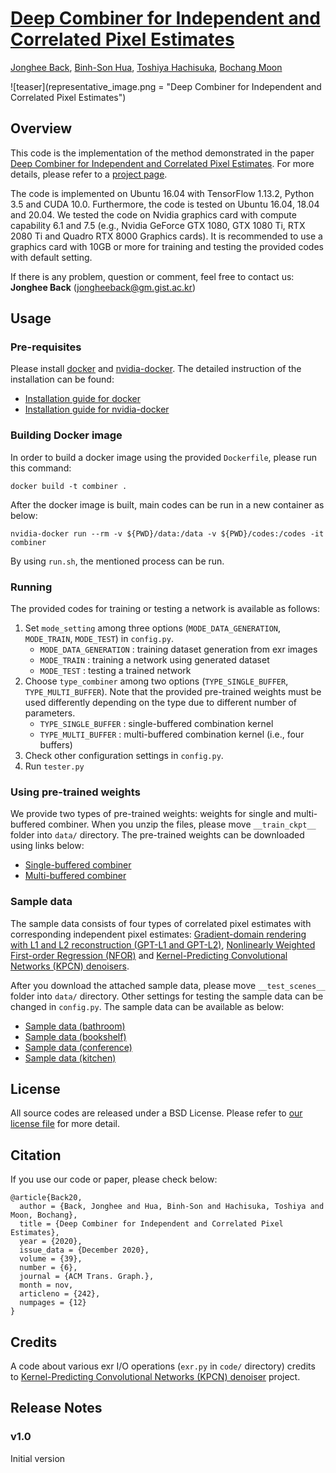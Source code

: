 # [Deep Combiner for Independent and Correlated Pixel Estimates](https://cglab.gist.ac.kr/publications/2020_Deep_Combiner_for_Independent_and_Correlated_Pixel_Estimates.html)

[Jonghee Back](https://cglab.gist.ac.kr/people/), [Binh-Son Hua](https://sonhua.github.io/), [Toshiya Hachisuka](https://cs.uwaterloo.ca/~thachisu/), [Bochang Moon](https://cglab.gist.ac.kr/people/bochang.html)

![teaser](representative_image.png = "Deep Combiner for Independent and Correlated Pixel Estimates")

## Overview
This code is the implementation of the method demonstrated in the paper [Deep Combiner for Independent and Correlated Pixel Estimates](https://cglab.gist.ac.kr/publications/2020_Deep_Combiner_for_Independent_and_Correlated_Pixel_Estimates.html).
For more details, please refer to a [project page](https://cglab.gist.ac.kr/publications/2020_Deep_Combiner_for_Independent_and_Correlated_Pixel_Estimates.html).

The code is implemented on Ubuntu 16.04 with TensorFlow 1.13.2, Python 3.5 and CUDA 10.0.
Furthermore, the code is tested on Ubuntu 16.04, 18.04 and 20.04. We tested the code on Nvidia graphics card with compute capability 6.1 and 7.5 (e.g., Nvidia GeForce GTX 1080, GTX 1080 Ti, RTX 2080 Ti and Quadro RTX 8000 Graphics cards). It is recommended to use a graphics card with 10GB or more for training and testing the provided codes with default setting.

If there is any problem, question or comment, feel free to contact us: **Jonghee Back** (jongheeback@gm.gist.ac.kr) 

## Usage
### Pre-requisites

Please install [docker](https://docs.docker.com/) and [nvidia-docker](https://github.com/NVIDIA/nvidia-docker).
The detailed instruction of the installation can be found:

- [Installation guide for docker](https://docs.docker.com/engine/install/ubuntu/)
- [Installation guide for nvidia-docker](https://docs.nvidia.com/datacenter/cloud-native/container-toolkit/install-guide.html#docker)

### Building Docker image

In order to build a docker image using the provided `Dockerfile`, please run this command:
```
docker build -t combiner .
```

After the docker image is built, main codes can be run in a new container as below:
```
nvidia-docker run --rm -v ${PWD}/data:/data -v ${PWD}/codes:/codes -it combiner
```

By using `run.sh`, the mentioned process can be run.

### Running

The provided codes for training or testing a network is available as follows:

1. Set `mode_setting` among three options (`MODE_DATA_GENERATION`, `MODE_TRAIN`, `MODE_TEST`) in `config.py`.
    - `MODE_DATA_GENERATION` : training dataset generation from exr images
    - `MODE_TRAIN` : training a network using generated dataset
    - `MODE_TEST` : testing a trained network
2. Choose `type_combiner` among two options (`TYPE_SINGLE_BUFFER`, `TYPE_MULTI_BUFFER`). Note that the provided pre-trained weights must be used differently depending on the type due to different number of parameters.
    - `TYPE_SINGLE_BUFFER` : single-buffered combination kernel
    - `TYPE_MULTI_BUFFER` : multi-buffered combination kernel (i.e., four buffers)
3. Check other configuration settings in `config.py`.
4. Run `tester.py`

### Using pre-trained weights

We provide two types of pre-trained weights: weights for single and multi-buffered combiner. When you unzip the files, please move `__train_ckpt__` folder into `data/` directory. The pre-trained weights can be downloaded using links below:

  - [Single-buffered combiner](https://drive.google.com/file/d/1mGMNrbB12NF9Im3dI5l96-QEysR74N49/view?usp=sharing)
  - [Multi-buffered combiner](https://drive.google.com/file/d/1wwJBmHE0B_-mXw6oP-Q7kVZrhDAEvtKk/view?usp=sharing)

### Sample data

The sample data consists of four types of correlated pixel estimates with corresponding independent pixel estimates: [Gradient-domain rendering with L1 and L2 reconstruction (GPT-L1 and GPT-L2)](https://github.com/mmanzi/gradientdomain-mitsuba), [Nonlinearly Weighted First-order Regression (NFOR)](https://github.com/tunabrain/tungsten/tree/master/src/denoiser) and [Kernel-Predicting Convolutional Networks (KPCN) denoisers](https://cvc.ucsb.edu/graphics/Papers/SIGGRAPH2017_KPCN/).

After you download the attached sample data, please move `__test_scenes__` folder into `data/` directory. Other settings for testing the sample data can be changed in `config.py`. The sample data can be available as below:

  - [Sample data (bathroom)](https://drive.google.com/file/d/1h439aKLZ8efx226X9q5m3aTTjMpzTvc6/view?usp=sharing)
  - [Sample data (bookshelf)](https://drive.google.com/file/d/1r5yREJQsgLLeoKCc3HfDkHFsDl24GRQa/view?usp=sharing)
  - [Sample data (conference)](https://drive.google.com/file/d/13j7aWX6bLfJqfNtB8Ed8HYnbm24kDCus/view?usp=sharing)
  - [Sample data (kitchen)](https://drive.google.com/file/d/1QwMiUrqPGplB8HZ6gDHHaMwBnRle2S8g/view?usp=sharing)


## License

All source codes are released under a BSD License. Please refer to [our license file](https://) for more detail.


## Citation

If you use our code or paper, please check below:
```
@article{Back20,
  author = {Back, Jonghee and Hua, Binh-Son and Hachisuka, Toshiya and Moon, Bochang},
  title = {Deep Combiner for Independent and Correlated Pixel Estimates},
  year = {2020},
  issue_data = {December 2020},
  volume = {39},
  number = {6},
  journal = {ACM Trans. Graph.},
  month = nov,
  articleno = {242},
  numpages = {12}
}
```


## Credits

A code about various exr I/O operations (`exr.py` in `code/` directory) credits to [Kernel-Predicting Convolutional Networks (KPCN) denoiser](https://cvc.ucsb.edu/graphics/Papers/SIGGRAPH2017_KPCN/) project.


## Release Notes
### v1.0

Initial version
